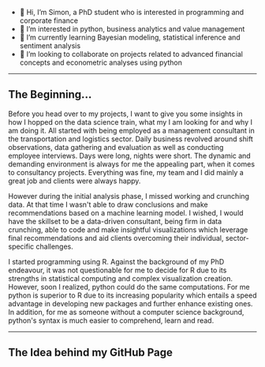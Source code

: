 - 👋 Hi, I’m Simon, a PhD student who is interested in programming and corporate finance
- 👀 I’m interested in python, business analytics and value management
- 🌱 I’m currently learning Bayesian modeling, statistical inference and sentiment analysis
- 💞️ I’m looking to collaborate on projects related to advanced financial concepts and econometric analyses using python

__________________________

## The Beginning...

Before you head over to my projects, I want to give you some insights in how I hopped on the data science train, what my I am looking for and why I am doing it.
All started with being employed as a management consultant in the transportation and logistics sector. Daily business revolved around shift observations, data gathering and evaluation as well as conducting employee interviews. Days were long, nights were short. The dynamic and demanding environment is always for me the appealing part, when it comes to consultancy projects. Everything was fine, my team and I did mainly a great job and clients were always happy. 

However during the initial analysis phase, I missed working and crunching data. At that time I wasn't able to draw conclusions and make recommendations based on a machine learning model. I wished, I would have the skillset to be a data-driven consultant, being firm in data crunching, able to code and make insightful visualizations which leverage final recommendations and aid clients overcoming their individual, sector-specific challenges.

I started programming using R. Against the background of my PhD endeavour, it was not questionable for me to decide for R due to its strengths in statistical computing and complex visualization creation. However, soon I realized, python could do the same computations. For me python is superior to R due to its increasing popularity which entails a speed advantage in developing new packages and further enhance existing ones. In addition, for me as someone without a computer science background, python's syntax is much easier to comprehend, learn and read.


__________________________

## The Idea behind my GitHub Page


<!---
Symiooo/Symiooo is a ✨ special ✨ repository because its `README.md` (this file) appears on your GitHub profile.
You can click the Preview link to take a look at your changes.
--->
